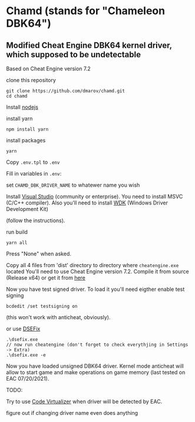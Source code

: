 # Chamd (stands for "Chameleon DBK64")

## Modified Cheat Engine DBK64 kernel driver, which supposed to be undetectable

Based on Cheat Engine version 7.2

clone this repository

```
git clone https://github.com/dmarov/chamd.git
cd chamd
```

Install [nodejs](https://nodejs.org/en/)

install yarn
```
npm install yarn
```

install packages
```
yarn
```

Copy `.env.tpl` to `.env`

Fill in variables in `.env`:

set `CHAMD_DBK_DRIVER_NAME` to whatewer name you wish

Install [Visual Studio](https://visualstudio.microsoft.com/thank-you-downloading-visual-studio/?sku=Community&rel=16)
(community or enterprise).
You need to install MSVC (C/C++ compiler).
Also you'll need to install [WDK](https://docs.microsoft.com/en-us/windows-hardware/drivers/download-the-wdk)
(Windows Driver Development Kit)

(follow the instructions).

run build
```
yarn all
```

Press "None" when asked.

Copy all 4 files from 'dist' directory to directory where `cheatengine.exe` located
You'll need to use Cheat Engine version 7.2. Compile it from source (Release x64)
or get it from [here](https://github.com/dmarov/cheat-engine/releases/tag/v7.2)

Now you have test signed driver.
To load it you'll need eigther enable test signing

```
bcdedit /set testsigning on
```
(this won't work with anticheat, obviously).

or use [DSEFix](https://github.com/hfiref0x/DSEFix)
```
.\dsefix.exe
// now run cheatengine (don't forget to check everythjing in Settings -> Extra)
.\dsefix.exe -e
```

Now you have loaded unsigned DBK64 driver.
Kernel mode anticheat will allow to start game and make operations on game memory
(last tested on EAC 07/20/2021).


TODO:

Try to use [Code Virtualizer](https://www.oreans.com/CodeVirtualizer.php) when driver will be detected by EAC.

figure out if changing driver name even does anything
